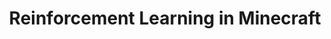 ---
title: "Reinforcement Learning in Minecraft"
excerpt: "Artificial Intelligence Final Project, using RL to create bridges in Minecraft<br/><br/><img src='/images/minecraft.png'>"
collection: portfolio
---